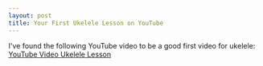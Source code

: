 ```yaml
---
layout: post
title: Your First Ukelele Lesson on YouTube 
---
```

I've found the following YouTube video to be a good first video for ukelele:
[YouTube Video Ukelele Lesson](https://www.youtube.com/watch?v=A0mJxQbXWAc)
